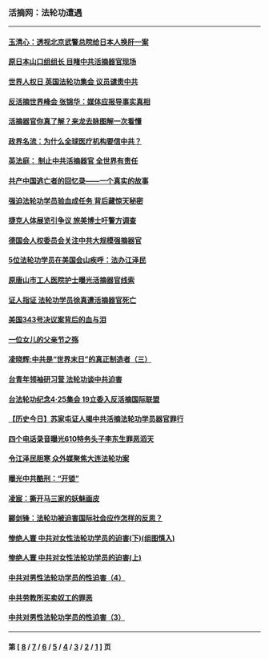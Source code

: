 ### 活摘网：法轮功遭遇
---
#### [玉清心：透视北京武警总院给日本人换肝一案](../../pages/nf5881/n13771978.md?09170430) 
#### [原日本山口组组长 目睹中共活摘器官现场](../../pages/nf5881/n13767360.md?09170430) 
#### [世界人权日 英国法轮功集会 议员谴责中共](../../pages/nf5881/n13431763.md?09170430) 
#### [反活摘世界峰会 张锦华：媒体应报导事实真相](../../pages/nf5881/n13278502.md?09170430) 
#### [活摘器官你真了解？来龙去脉图解一次看懂](../../pages/nf5881/n13013820.md?09170430) 
#### [政界名流：为什么全球医疗机构要信中共？](../../pages/nf5881/n11945479.md?09170430) 
#### [英法庭： 制止中共活摘器官 全世界有责任](../../pages/nf5881/n11330691.md?09170430) 
#### [共产中国逃亡者的回忆录——一个真实的故事](../../pages/nf5881/n10918649.md?09170430) 
#### [强迫法轮功学员验血成任务 背后藏惊天秘密](../../pages/nf5881/n4252384.md?09170430) 
#### [捷克人体展览引争议 旅美博士吁警方调查](../../pages/nf5881/n9429187.md?09170430) 
#### [德国会人权委员会关注中共大规模强摘器官](../../pages/nf5881/n8418950.md?09170430) 
#### [5位法轮功学员在美国会山疾呼：法办江泽民](../../pages/nf5881/n8101519.md?09170430) 
#### [原唐山市工人医院护士曝光活摘器官线索](../../pages/nf5881/n8076384.md?09170430) 
#### [证人指证 法轮功学员徐真遭活摘器官死亡](../../pages/nf5881/n8042467.md?09170430) 
#### [美国343号决议案背后的血与泪](../../pages/nf5881/n8020684.md?09170430) 
#### [一位女儿的父亲节之殇](../../pages/nf5881/n8014122.md?09170430) 
#### [凌晓辉:中共是“世界末日”的真正制造者（三）](../../pages/nf5881/n4210333.md?09170430) 
#### [台青年领袖研习营 法轮功谈中共迫害](../../pages/nf5881/n4141857.md?09170430) 
#### [台法轮功纪念4‧25集会 19立委入反活摘国际联盟](../../pages/nf5881/n4141821.md?09170430) 
#### [【历史今日】苏家屯证人揭中共活摘法轮功学员器官罪行](../../pages/nf5881/n4135912.md?09170430) 
#### [四个电话录音曝光610特务头子李东生罪恶滔天](../../pages/nf5881/n4040060.md?09170430) 
#### [令江泽民胆寒 众外媒聚焦大连法轮功案](../../pages/nf5881/n3932671.md?09170430) 
#### [曝光中共酷刑：“开锁”](../../pages/nf5881/n3889373.md?09170430) 
#### [凌宸：撕开马三家的妖魅画皮](../../pages/nf5881/n3849369.md?09170430) 
#### [郦剑锋：法轮功被迫害国际社会应作怎样的反思？](../../pages/nf5881/n3824560.md?09170430) 
#### [惨绝人寰 中共对女性法轮功学员的迫害(下)(组图慎入)](../../pages/nf5881/n3816285.md?09170430) 
#### [惨绝人寰 中共对女性法轮功学员的迫害(上)](../../pages/nf5881/n3815374.md?09170430) 
#### [中共对男性法轮功学员的性迫害（4）](../../pages/nf5881/n3769144.md?09170430) 
#### [中共劳教所买卖奴工的罪恶](../../pages/nf5881/n3769378.md?09170430) 
#### [中共对男性法轮功学员的性迫害（3）](../../pages/nf5881/n3768231.md?09170430) 

---
#### 第 [ [8](./8.md?09170430) / [7](./7.md?09170430) / [6](./6.md?09170430) / [5](./5.md?09170430) / [4](./4.md?09170430) / [3](./3.md?09170430) / [2](./2.md?09170430) / [1](./1.md?09170430) ] 页
